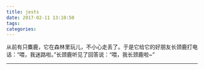 ```yaml
---
title: jests
date: 2017-02-11 13:10:50
tags:
categories:
---
```


从前有只麋鹿，它在森林里玩儿，不小心走丢了。于是它给它的好朋友长颈鹿打电话：“喂，我迷路啦。”长颈鹿听见了回答说：“喂，我长颈鹿啦~”
<!--more-->

---
